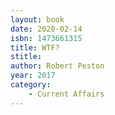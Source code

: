 ```yaml
---
layout: book
date: 2020-02-14
isbn: 1473661315
title: WTF?
stitle: 
author: Robert Peston
year: 2017
category:
    - Current Affairs
---
```

